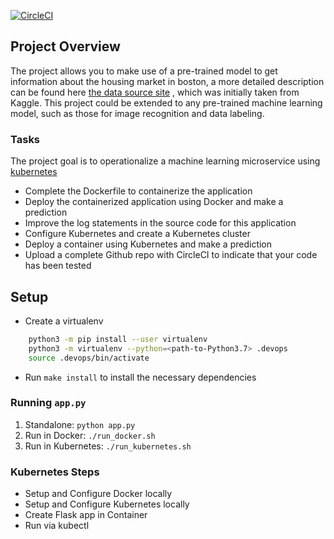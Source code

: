 [![CircleCI](https://circleci.com/gh/circleci/circleci-docs.svg?style=svg)](https://circleci.com/gh/nicholas-raphael/project5/tree/master)

## Project Overview

The project allows you to make use of a pre-trained model to get information about the housing market in boston, a more detailed description can be found here [the data source site](https://www.kaggle.com/c/boston-housing) , which was initially taken from Kaggle. This project could be extended to any pre-trained machine learning model, such as those for image recognition and data labeling.
### Tasks

The project goal is to operationalize a machine learning microservice using [kubernetes](https://kubernetes.io/)
* Complete the Dockerfile to containerize the application
* Deploy the containerized application using Docker and make a prediction
* Improve the log statements in the source code for this application
* Configure Kubernetes and create a Kubernetes cluster
* Deploy a container using Kubernetes and make a prediction
* Upload a complete Github repo with CircleCI to indicate that your code has been tested

## Setup

* Create a virtualenv
```bash
    python3 -m pip install --user virtualenv
    python3 -m virtualenv --python=<path-to-Python3.7> .devops
    source .devops/bin/activate
```
* Run `make install` to install the necessary dependencies

### Running `app.py`

1. Standalone:  `python app.py`
2. Run in Docker:  `./run_docker.sh`
3. Run in Kubernetes:  `./run_kubernetes.sh`

### Kubernetes Steps

* Setup and Configure Docker locally
* Setup and Configure Kubernetes locally
* Create Flask app in Container
* Run via kubectl